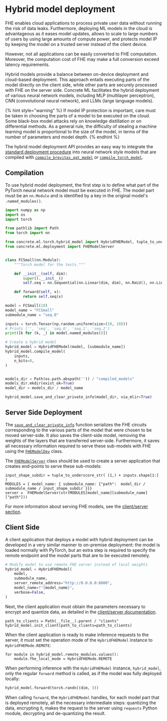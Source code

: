 # Hybrid model deployment

FHE enables cloud applications to process private user data without running the risk of data leaks. Furthermore, deploying ML models in the cloud is advantageous as it eases model updates, allows to scale to large numbers of users by using large amounts of compute power, and protects model IP by keeping the model on a trusted server instead of the client device.

However, not all applications can be easily converted to FHE computation. Moreover, the computation cost of FHE may make a full conversion exceed latency requirements.

Hybrid models provide a balance between on-device deployment and cloud-based deployment. This approach entails executing parts of the model directly on the client side, while other parts are securely processed with FHE on the server side. Concrete ML facilitates the hybrid deployment of various neural network models, including MLP (multilayer perceptron), CNN (convolutional neural network), and LLMs (large language models).

{% hint style="warning" %}
If model IP protection is important, care must be taken in choosing the parts of a model to be executed on the cloud. Some
black-box model attacks rely on knowledge distillation
or on differential methods. As a general rule, the difficulty
of stealing a machine learning model is proportional to the size of the model, in terms of the number of parameters and model depth.
{% endhint %}

The hybrid model deployment API provides an easy way to integrate the [standard deployment procedure](client_server.md) into neural network style models that are compiled with [`compile_brevitas_qat_model`](../developer-guide/api/concrete.ml.torch.compile.md#function-compile_brevitas_qat_model) or [`compile_torch_model`](../developer-guide/api/concrete.ml.torch.compile.md#function-compile_torch_model).

## Compilation

To use hybrid model deployment, the first step is to define what part of the PyTorch neural network model must be executed in FHE. The model part must be an `nn.Module` and is identified by a key in the original model's `.named_modules()`.

```python
import numpy as np
import os
import torch

from pathlib import Path
from torch import nn

from concrete.ml.torch.hybrid_model import HybridFHEModel, tuple_to_underscore_str
from concrete.ml.deployment import FHEModelServer


class FCSmall(nn.Module):
    """Torch model for the tests."""

    def __init__(self, dim):
        super().__init__()
        self.seq = nn.Sequential(nn.Linear(dim, dim), nn.ReLU(), nn.Linear(dim, dim))

    def forward(self, x):
        return self.seq(x)

model = FCSmall(10)
model_name = "FCSmall"
submodule_name = "seq.0"

inputs = torch.Tensor(np.random.uniform(size=(10, 10)))
# Prints ['', 'seq', 'seq.0', 'seq.1', 'seq.2']
print([k for (k, _) in model.named_modules()])

# Create a hybrid model
hybrid_model = HybridFHEModel(model, [submodule_name])
hybrid_model.compile_model(
    inputs,
    n_bits=8,
)


models_dir = Path(os.path.abspath('')) / "compiled_models"
models_dir.mkdir(exist_ok=True)
model_dir = models_dir / model_name

```

<!--pytest-codeblocks:skip-->

```python
hybrid_model.save_and_clear_private_info(model_dir, via_mlir=True)
```

## Server Side Deployment

The [`save_and_clear_private_info`](../developer-guide/api/concrete.ml.torch.hybrid_model.md#method-save_and_clear_private_info) function serializes the FHE circuits
corresponding to the various parts of the model that were chosen to be moved
server-side. It also saves the client-side model, removing the weights of the layers that are transferred server-side. Furthermore, it saves all necessary information required to serve these sub-models with FHE using the [`FHEModelDev`](../developer-guide/api/concrete.ml.deployment.fhe_client_server.md#class-fhemodeldev) class.

The [`FHEModelServer`](../developer-guide/api/concrete.ml.deployment.fhe_client_server.md#class-fhemodelserver) class should be used to create a server application that creates end-points to serve these sub-models:

<!--pytest-codeblocks:skip-->

```
input_shape_subdir = tuple_to_underscore_str( (1,) + inputs.shape[1:] )
MODULES = { model_name: { submodule_name: {"path":  model_dir / submodule_name / input_shape_subdir }}}
server =  FHEModelServer(str(MODULES[model_name][submodule_name]["path"]))
```

For more information about serving FHE models, see the [client/server section](client_server.md#serving).

## Client Side

A client application that deploys a model with hybrid deployment can be developed
in a very similar manner to on-premise deployment: the model is loaded normally with PyTorch, but an extra step is required to specify the remote endpoint and the model parts that are to be executed remotely.

<!--pytest-codeblocks:skip-->

```python
# Modify model to use remote FHE server instead of local weights
hybrid_model = HybridFHEModel(
    model,
    submodule_name,
    server_remote_address="http://0.0.0.0:8000",
    model_name=f"{model_name}",
    verbose=False,
)
```

Next, the client application must obtain the parameters necessary to encrypt and
quantize data, as detailed in the [client/server documentation](client_server.md#production-deployment).

<!--pytest-codeblocks:skip-->

```
path_to_clients = Path(__file__).parent / "clients"
hybrid_model.init_client(path_to_clients=path_to_clients)
```

When the client application is ready to make inference requests to the server, it must
set the operation mode of the `HybridFHEModel` instance to `HybridFHEMode.REMOTE`:

<!--pytest-codeblocks:skip-->

```
for module in hybrid_model.remote_modules.values():
    module.fhe_local_mode = HybridFHEMode.REMOTE    
```

When performing inference with the `HybridFHEModel` instance, `hybrid_model`, only the regular `forward` method is called, as if the model was fully deployed locally:

<!--pytest-codeblocks:skip-->

```python
hybrid_model.forward(torch.randn((dim, )))
```

When calling `forward`, the `HybridFHEModel` handles, for each model part that is deployed remotely, all the necessary intermediate steps: quantizing the data, encrypting it, makes the request to the server using `requests` Python module, decrypting and de-quantizing the result.

